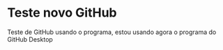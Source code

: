 # Teste novo GitHub
 Teste de GitHub usando o programa,
 estou usando agora o programa do GitHub Desktop
